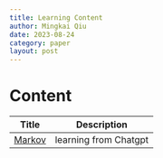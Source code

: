 ```yaml
---
title: Learning Content
author: Mingkai Qiu
date: 2023-08-24
category: paper
layout: post
---
```


# **Content**

| Title      | Description |
| ----------- | ----------- |
| [Markov](/content/2023-08-23-Markov.html)      | learning from Chatgpt       |

